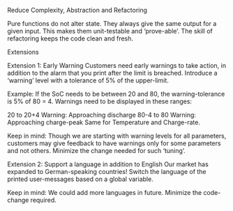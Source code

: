 Reduce Complexity, Abstraction and Refactoring


Pure functions do not alter state. They always give the same output for a given input. This makes them unit-testable and ‘prove-able’.
The skill of refactoring keeps the code clean and fresh.

Extensions

Extension 1: Early Warning
Customers need early warnings to take action, in addition to the alarm that you print after the limit is breached. Introduce a ‘warning’ level with a tolerance of 5% of the upper-limit.

Example: If the SoC needs to be between 20 and 80, the warning-tolerance is 5% of 80 = 4. Warnings need to be displayed in these ranges:

20 to 20+4 Warning: Approaching discharge
80-4 to 80 Warning: Approaching charge-peak
Same for Temperature and Charge-rate.

Keep in mind: Though we are starting with warning levels for all parameters, customers may give feedback to have warnings only for some parameters and not others. Minimize the change needed for such ‘tuning’.

Extension 2: Support a language in addition to English
Our market has expanded to German-speaking countries! Switch the language of the printed user-messages based on a global variable.


Keep in mind: We could add more languages in future. Minimize the code-change required.
